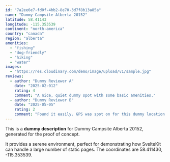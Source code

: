 ```yaml
---
id: "7a2ee6e7-fd0f-4bb2-8e70-3d7f8b13a85a"
name: "Dummy Campsite Alberta 20152"
latitude: 58.41143
longitude: -115.353539
continent: "north-america"
country: "canada"
region: "alberta"
amenities:
  - "fishing"
  - "dog-friendly"
  - "hiking"
  - "water"
images:
  - "https://res.cloudinary.com/demo/image/upload/v1/sample.jpg"
reviews:
  - author: "Dummy Reviewer A"
    date: "2025-02-012"
    rating: 4
    comment: "A nice, quiet dummy spot with some basic amenities."
  - author: "Dummy Reviewer B"
    date: "2025-05-05"
    rating: 2
    comment: "Found it easily. GPS was spot on for this dummy location."
---
```


This is a **dummy description** for Dummy Campsite Alberta 20152, generated for the proof of concept.

It provides a serene environment, perfect for demonstrating how SvelteKit can handle a large number of static pages. The coordinates are 58.411430, -115.353539.
